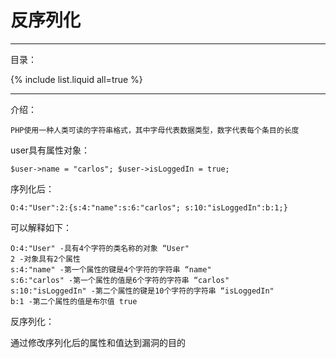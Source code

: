 # 反序列化

---

目录：

{% include list.liquid all=true %}

---

介绍：

```
PHP使用一种人类可读的字符串格式，其中字母代表数据类型，数字代表每个条目的长度
```

user具有属性对象：

```
$user->name = "carlos"; $user->isLoggedIn = true;
```

序列化后：

```
O:4:"User":2:{s:4:"name":s:6:"carlos"; s:10:"isLoggedIn":b:1;}
```

可以解释如下：

```
O:4:"User" -具有4个字符的类名称的对象 “User"
2 -对象具有2个属性
s:4:"name" -第一个属性的键是4个字符的字符串 “name"
s:6:"carlos" -第一个属性的值是6个字符的字符串 “carlos"
s:10:"isLoggedIn" -第二个属性的键是10个字符的字符串 “isLoggedIn"
b:1 -第二个属性的值是布尔值 true
```

反序列化：

通过修改序列化后的属性和值达到漏洞的目的